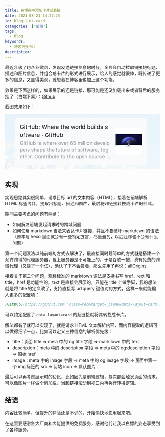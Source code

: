 ```yaml
---
title: 在博客中添加卡片式链接
date: 2021-08-21 14:27:25
id: blog-link-card
categories: ['前端']
tags:
  - Blog
keywords:
  - 博客链接卡片
description:
---
```


最近升级了的企业微信，发现发送链接信息的时候，企信会自动拉取链接的标题、描述和图片信息，并组合成卡片的形式进行展示，给人的感觉就很棒，既传递了更多的信息，又显得美观，就想着在博客里也加上这个功能。

效果是下面这样的，如果展示的还是链接，那可能是还没加载出来或者背后的服务挂了（白嫖不易）：[Github](https://github.com 'data-layout=card')

截图效果如下：

![卡片截图](imgs/blog-link-card.png 'width=390')

<!-- more -->

## 实现

实现思路其实很简单，请求目标 url 的文本内容（HTML），接着在前端解析 HTML 标签内容，提取出标题、描述和图片，最后将超链接转换成卡片的样式。

期间主要考虑的问题有两点：

- 如何解决前端发起请求时的跨域问题
- 如何使用 markdown 语法来表达卡片链接，并且不要破坏 markdown 的语法（原本用 hexo 里面就会有一些特定方言，尽量避免，以后迁移也不会有什么问题）

第一个问题没法以纯前端的方式去解决了，最直接同时最简单的方式就是搭建一个允许跨域的代理服务器，但上服务器是不可能上的，于是谷歌一搜，真有免费的跨域代理（又赚了一个亿），确认了下不会被墙，那么先用了再说：[allOrigins](https://allorigins.win/ 'data-layout=card')

接着关于第二个问题，观察标准的 markdown 语法是支持书写 href、text 和 title，href 是功能性的，text 是直接会展示的，只能在 title 上做手脚，我的想法就是将 title 的定义改了，支持直接写 url query 键值对的方式，这样一来就能输入更多的配置项：

```md
[Github](https://github.com 'class=red&target=_blank&data-layout=card')
```

可以约定配置了 `data-layout=card` 的超链接就将其转换成卡片。

解法都有了就可以实现了，就是请求 HTML 文本解析内容，而内容提取的逻辑可以做得细节一点，比如可以定义三种信息的解析优先级：

- title：页面 title => meta 中的 og:title 字段 => markdown 中的 text
- description：meta 中的 description 字段 => meta 中的 og:description 字段 => 原始 href
- image：meta 中的 image 字段 => meta 中的 og:image 字段 => 页面中第一个 img 标签的 src => 网站 icon => 默认图片

最后可以再考虑展示时的优化，比如因为是前端逻辑，每次都会触发页面的请求，可以像图片一样做个懒加载，当超链接滚动到视口内再执行转换逻辑。

## 结语

内容比较简单，但提升的体验还是不少的，开始愉快地使用起来吧。

在这里要感谢各大厂商和大佬提供的免费服务，感谢他们让我以白嫖的姿态享受到了各种服务。
